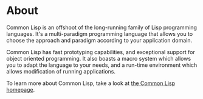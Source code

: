 # About

Common Lisp is an offshoot of the long-running family of Lisp programming languages. 
It's a multi-paradigm programming language that allows you to choose the approach and paradigm according to your application domain.

Common Lisp has fast prototyping capabilities, and exceptional support for object oriented programming. 
It also boasts a macro system which allows you to adapt the language to your needs, and a run-time environment which allows modification of running applications.

To learn more about Common Lisp, take a look at [the Common Lisp homepage](https://common-lisp.net/).
